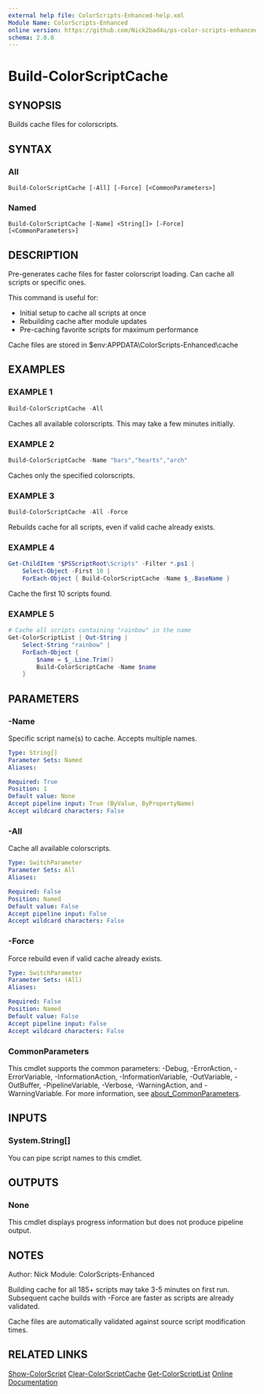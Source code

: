 ```yaml
---
external help file: ColorScripts-Enhanced-help.xml
Module Name: ColorScripts-Enhanced
online version: https://github.com/Nick2bad4u/ps-color-scripts-enhanced
schema: 2.0.0
---
```


# Build-ColorScriptCache

## SYNOPSIS
Builds cache files for colorscripts.

## SYNTAX

### All
```
Build-ColorScriptCache [-All] [-Force] [<CommonParameters>]
```

### Named
```
Build-ColorScriptCache [-Name] <String[]> [-Force] [<CommonParameters>]
```

## DESCRIPTION
Pre-generates cache files for faster colorscript loading. Can cache all scripts or specific ones.

This command is useful for:
- Initial setup to cache all scripts at once
- Rebuilding cache after module updates
- Pre-caching favorite scripts for maximum performance

Cache files are stored in $env:APPDATA\ColorScripts-Enhanced\cache

## EXAMPLES

### EXAMPLE 1
```powershell
Build-ColorScriptCache -All
```
Caches all available colorscripts. This may take a few minutes initially.

### EXAMPLE 2
```powershell
Build-ColorScriptCache -Name "bars","hearts","arch"
```
Caches only the specified colorscripts.

### EXAMPLE 3
```powershell
Build-ColorScriptCache -All -Force
```
Rebuilds cache for all scripts, even if valid cache already exists.

### EXAMPLE 4
```powershell
Get-ChildItem "$PSScriptRoot\Scripts" -Filter *.ps1 |
    Select-Object -First 10 |
    ForEach-Object { Build-ColorScriptCache -Name $_.BaseName }
```
Cache the first 10 scripts found.

### EXAMPLE 5
```powershell
# Cache all scripts containing "rainbow" in the name
Get-ColorScriptList | Out-String |
    Select-String "rainbow" |
    ForEach-Object {
        $name = $_.Line.Trim()
        Build-ColorScriptCache -Name $name
    }
```

## PARAMETERS

### -Name
Specific script name(s) to cache. Accepts multiple names.

```yaml
Type: String[]
Parameter Sets: Named
Aliases:

Required: True
Position: 1
Default value: None
Accept pipeline input: True (ByValue, ByPropertyName)
Accept wildcard characters: False
```

### -All
Cache all available colorscripts.

```yaml
Type: SwitchParameter
Parameter Sets: All
Aliases:

Required: False
Position: Named
Default value: False
Accept pipeline input: False
Accept wildcard characters: False
```

### -Force
Force rebuild even if valid cache already exists.

```yaml
Type: SwitchParameter
Parameter Sets: (All)
Aliases:

Required: False
Position: Named
Default value: False
Accept pipeline input: False
Accept wildcard characters: False
```

### CommonParameters
This cmdlet supports the common parameters: -Debug, -ErrorAction, -ErrorVariable, -InformationAction, -InformationVariable, -OutVariable, -OutBuffer, -PipelineVariable, -Verbose, -WarningAction, and -WarningVariable. For more information, see [about_CommonParameters](http://go.microsoft.com/fwlink/?LinkID=113216).

## INPUTS

### System.String[]
You can pipe script names to this cmdlet.

## OUTPUTS

### None
This cmdlet displays progress information but does not produce pipeline output.

## NOTES
Author: Nick
Module: ColorScripts-Enhanced

Building cache for all 185+ scripts may take 3-5 minutes on first run.
Subsequent cache builds with -Force are faster as scripts are already validated.

Cache files are automatically validated against source script modification times.

## RELATED LINKS

[Show-ColorScript](Show-ColorScript.md)
[Clear-ColorScriptCache](Clear-ColorScriptCache.md)
[Get-ColorScriptList](Get-ColorScriptList.md)
[Online Documentation](https://github.com/Nick2bad4u/ps-color-scripts-enhanced)
